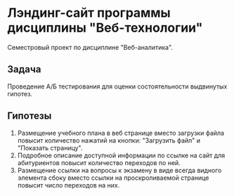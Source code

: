 # Лэндинг-сайт программы дисциплины "Веб-технологии"

Семестровый проект по дисциплине "Веб-аналитика".

## Задача

Проведение А/Б тестирования для оценки состоятельности выдвинутых гипотез.

## Гипотезы

1. Размещение учебного плана в веб странице вместо загрузки файла повысит количество нажатий на кнопки: "Загрузить файл" и "Показать страницу".
2. Подробное описание доступной информации по ссылке на сайт для абитуриентов повысит количество переходов по ней.
3. Размещение ссылки на вопросы к экзамену в виде всегда видного элемента сбоку вместо ссылки на проскроливаемой странице повысит число переходов на них.
